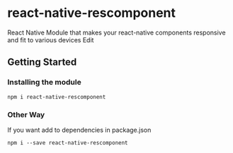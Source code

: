 # react-native-rescomponent
React Native Module that makes your react-native components responsive and fit to various devices Edit
## Getting Started

### Installing the module
```
npm i react-native-rescomponent
```

### Other Way
If you want add to dependencies in package.json
```
npm i --save react-native-rescomponent
```

